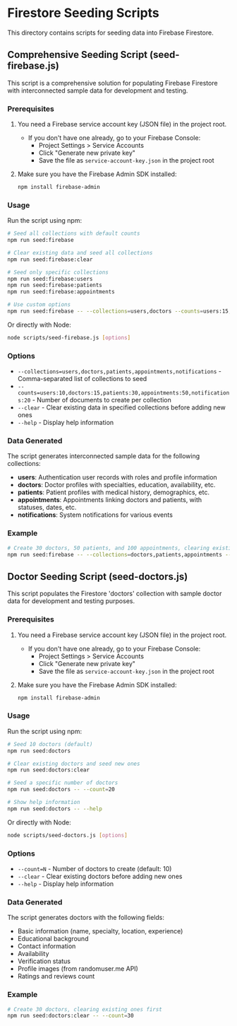 # Firestore Seeding Scripts

This directory contains scripts for seeding data into Firebase Firestore.

## Comprehensive Seeding Script (seed-firebase.js)

This script is a comprehensive solution for populating Firebase Firestore with interconnected sample data for development and testing.

### Prerequisites

1. You need a Firebase service account key (JSON file) in the project root.
   - If you don't have one already, go to your Firebase Console:
     - Project Settings > Service Accounts
     - Click "Generate new private key"
     - Save the file as `service-account-key.json` in the project root

2. Make sure you have the Firebase Admin SDK installed:
   ```bash
   npm install firebase-admin
   ```

### Usage

Run the script using npm:

```bash
# Seed all collections with default counts
npm run seed:firebase

# Clear existing data and seed all collections
npm run seed:firebase:clear

# Seed only specific collections
npm run seed:firebase:users
npm run seed:firebase:patients
npm run seed:firebase:appointments

# Use custom options
npm run seed:firebase -- --collections=users,doctors --counts=users:15,doctors:20
```

Or directly with Node:

```bash
node scripts/seed-firebase.js [options]
```

### Options

- `--collections=users,doctors,patients,appointments,notifications` - Comma-separated list of collections to seed
- `--counts=users:10,doctors:15,patients:30,appointments:50,notifications:20` - Number of documents to create per collection
- `--clear` - Clear existing data in specified collections before adding new ones
- `--help` - Display help information

### Data Generated

The script generates interconnected sample data for the following collections:
- **users**: Authentication user records with roles and profile information
- **doctors**: Doctor profiles with specialties, education, availability, etc.
- **patients**: Patient profiles with medical history, demographics, etc.
- **appointments**: Appointments linking doctors and patients, with statuses, dates, etc.
- **notifications**: System notifications for various events

### Example

```bash
# Create 30 doctors, 50 patients, and 100 appointments, clearing existing ones first
npm run seed:firebase -- --collections=doctors,patients,appointments --counts=doctors:30,patients:50,appointments:100 --clear
```

## Doctor Seeding Script (seed-doctors.js)

This script populates the Firestore 'doctors' collection with sample doctor data for development and testing purposes.

### Prerequisites

1. You need a Firebase service account key (JSON file) in the project root.
   - If you don't have one already, go to your Firebase Console:
     - Project Settings > Service Accounts
     - Click "Generate new private key"
     - Save the file as `service-account-key.json` in the project root

2. Make sure you have the Firebase Admin SDK installed:
   ```bash
   npm install firebase-admin
   ```

### Usage

Run the script using npm:

```bash
# Seed 10 doctors (default)
npm run seed:doctors

# Clear existing doctors and seed new ones
npm run seed:doctors:clear

# Seed a specific number of doctors
npm run seed:doctors -- --count=20

# Show help information
npm run seed:doctors -- --help
```

Or directly with Node:

```bash
node scripts/seed-doctors.js [options]
```

### Options

- `--count=N` - Number of doctors to create (default: 10)
- `--clear` - Clear existing doctors before adding new ones
- `--help` - Display help information

### Data Generated

The script generates doctors with the following fields:
- Basic information (name, specialty, location, experience)
- Educational background
- Contact information
- Availability
- Verification status
- Profile images (from randomuser.me API)
- Ratings and reviews count

### Example

```bash
# Create 30 doctors, clearing existing ones first
npm run seed:doctors:clear -- --count=30
``` 